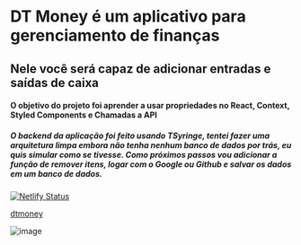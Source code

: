 # DT Money é um aplicativo para gerenciamento de finanças

## Nele você será capaz de adicionar entradas e saídas de caixa

#### O objetivo do projeto foi aprender a usar propriedades no React, Context, Styled Components e Chamadas a API
##### O backend da aplicação foi feito usando TSyringe, tentei fazer uma arquitetura limpa embora não tenha nenhum banco de dados por trás, eu quis simular como se tivesse. Como próximos passos vou adicionar a função de remover itens, logar com o Google ou Github e salvar os dados em um banco de dados.
[![Netlify Status](https://api.netlify.com/api/v1/badges/013cd10f-67a0-4d82-9fb1-e3ba62eee918/deploy-status)](https://app.netlify.com/sites/voluble-paprenjak-34aad0/deploys)

[dtmoney](https://voluble-paprenjak-34aad0.netlify.app/)

![image](https://user-images.githubusercontent.com/47621123/160755335-431ffd98-1c43-45f1-993b-5f4c303e4371.png)
